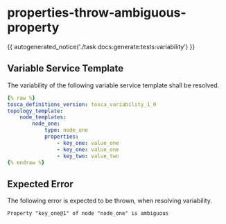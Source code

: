 # properties-throw-ambiguous-property

{{ autogenerated_notice('./task docs:generate:tests:variability') }}


## Variable Service Template

The variability of the following variable service template shall be resolved.

```yaml linenums="1"
{% raw %}
tosca_definitions_version: tosca_variability_1_0
topology_template:
    node_templates:
        node_one:
            type: node_one
            properties:
                - key_one: value_one
                - key_one: value_one
                - key_two: value_two
{% endraw %}
```





## Expected Error

The following error is expected to be thrown, when resolving variability.

```text linenums="1"
Property "key_one@1" of node "node_one" is ambiguous
```
